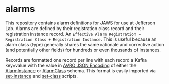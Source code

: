 # alarms
This repository contains alarm definitions for [JAWS](https://github.com/JeffersonLab/jaws) for use at Jefferson Lab.  Alarms are defined by their registration class record and their registration instance record.  An `Effective Alarm Registration = Registration Class + Registration Instance`.  This is useful because an alarm class (type) generally shares the same rationale and corrective action (and potentially other fields) for hundreds or even thousands of instances.


Records are formatted one record per line with each record a Kafka key=value with the value in [AVRO JSON Encoding](https://avro.apache.org/docs/current/spec.html#json_encoding) of either the [AlarmInstance](https://github.com/JeffersonLab/jaws-libp/blob/main/src/jaws_libp/avro/schemas/AlarmInstance.avsc) or [AlarmClass](https://github.com/JeffersonLab/jaws-libp/blob/main/src/jaws_libp/avro/schemas/AlarmClass.avsc) schema.  This format is easily imported via [set-instance](https://jeffersonlab.github.io/jaws/) and [set-class](https://jeffersonlab.github.io/jaws/) scripts.
